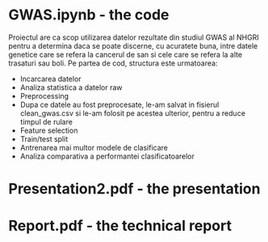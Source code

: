 # GWAS.ipynb - the code
Proiectul are ca scop utilizarea datelor rezultate din studiul GWAS al NHGRI pentru a determina daca se poate discerne, cu acuratete buna, intre datele genetice care se refera la
cancerul de san si cele care se refera la alte trasaturi sau boli.
Pe partea de cod, structura este urmatoarea:
- Incarcarea datelor
- Analiza statistica a datelor raw
- Preprocessing
- Dupa ce datele au fost preprocesate, le-am salvat in fisierul clean_gwas.csv si le-am folosit pe acestea ulterior, pentru a reduce timpul de rulare
- Feature selection
- Train/test split
- Antrenarea mai multor modele de clasificare
- Analiza comparativa a performantei clasificatoarelor



# Presentation2.pdf - the presentation
# Report.pdf - the technical report
